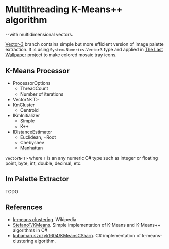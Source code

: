 # Multithreading K-Means++ algorithm

--with multidimensional vectors.

[Vector-3](https://github.com/nikvoronin/k-means-plus-plus/tree/vector-3) branch contains simple but more efficient version of image palette extraction. It is using `System.Numerics.Vector3` type and applied in [The Last Wallpaper](https://github.com/nikvoronin/LastWallpaper) project to make colored mosaic tray icons.

## K-Means Processor

- ProcessorOptions
    - ThreadCount
    - Number of iterations
- VectorN\<T\>
- KmCluster
    - Centroid
- IKmInitializer
    - Simple
    - K++
- IDistanceEstimator
    - Euclidean, +Root
    - Chebyshev
    - Manhattan

`VectorN<T>` where `T` is an any numeric C# type such as integer or floating point, byte, int, double, decimal, etc.

## Im Palette Extractor

TODO

## References

- [k-means clustering](https://en.wikipedia.org/wiki/K-means_clustering). Wikipedia
- [StefanoT/KMeans](https://github.com/StefanoT/KMeans). Simple implementation of K-Means and K-Means++ algorithms in C#
- [kubamaruszczyk1604/KMeansCSharp](https://github.com/kubamaruszczyk1604/KMeansCSharp). C# implementation of k-means-clustering algorithm.
